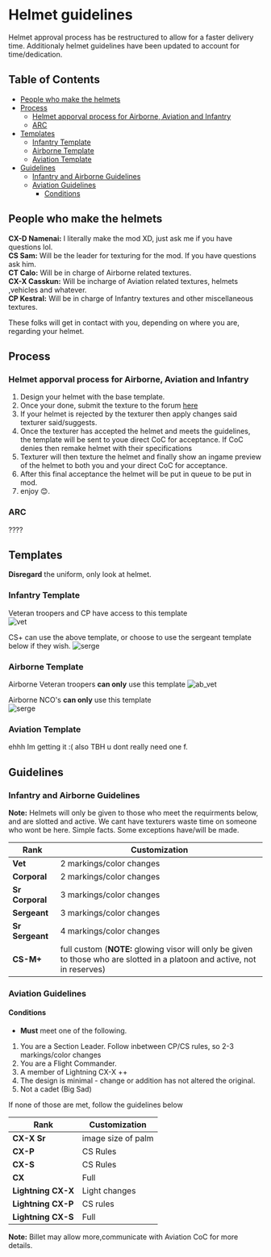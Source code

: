[serge_template]: https://i.imgur.com/uhWfUua.png "CS template"
[vet_template]: https://i.imgur.com/jzdQTQT.png "Vet template"
[ab_nco_template]: https://i.imgur.com/suvg20G.png "AB NCO template"
[ab_vet_template]: https://i.imgur.com/Inr9u99.png "AB Vet template"

# Helmet guidelines <!-- omit in toc -->

Helmet approval process has be restructured to allow for a faster delivery time. Additionaly helmet guidelines have been updated to account for time/dedication.

## Table of Contents <!-- omit in toc -->

- [People who make the helmets](#people-who-make-the-helmets)
- [Process](#process)
  - [Helmet apporval process for Airborne, Aviation and Infantry](#helmet-apporval-process-for-airborne-aviation-and-infantry)
  - [ARC](#arc)
- [Templates](#templates)
  - [Infantry Template](#infantry-template)
  - [Airborne Template](#airborne-template)
  - [Aviation Template](#aviation-template)
- [Guidelines](#guidelines)
  - [Infantry and Airborne Guidelines](#infantry-and-airborne-guidelines)
  - [Aviation Guidelines](#aviation-guidelines)
    - [Conditions](#conditions)

## People who make the helmets

**CX-D Namenai:** I literally make the mod XD, just ask me if you have questions lol.  
**CS Sam:** Will be the leader for texturing for the mod. If you have questions ask him.  
**CT Calo:** Will be in charge of Airborne related textures.  
**CX-X Casskun:** Will be incharge of Aviation related textures, helmets ,vehicles and whatever.  
**CP Kestral:** Will be in charge of Infantry textures and other miscellaneous textures.  

These folks will get in contact with you, depending on where you are, regarding your helmet.

## Process

### Helmet apporval process for Airborne, Aviation and Infantry

1. Design your helmet with the base template. 
2. Once your done, submit the texture to the forum [here](https://docs.google.com/forms/d/e/1FAIpQLSdRKswPFHkU03VbGv9LXHPPz_WpMMbagMCvZkUCRBz3xkbcJg/viewform)
3. If your helmet is rejected by the texturer then apply changes said texturer said/suggests.
4. Once the texturer has accepted the helmet and meets the guidelines, the template will be sent to youe direct CoC for acceptance. If CoC denies then remake helmet with their specifications
5. Texturer will then texture the helmet and finally show an ingame preview of the helmet to both you and your direct CoC for acceptance.
6. After this final acceptance the helmet will be put in queue to be put in mod.
7. enjoy 😊.


### ARC

????

## Templates

**Disregard** the uniform, only look at helmet.

### Infantry Template

Veteran troopers and CP have access to this template  
![vet][vet_template]

CS+ can use the above template, or choose to use the sergeant template below if they wish.
![serge][serge_template]

### Airborne Template

Airborne Veteran troopers **can only** use this template
![ab_vet][ab_vet_template]

Airborne NCO's **can only** use this template  
![serge][ab_nco_template]

### Aviation Template

ehhh Im getting it :( also TBH u dont really need one f.

## Guidelines

### Infantry and Airborne Guidelines

**Note:** Helmets will only be given to those who meet the requirments below, and are slotted and active. We cant have texturers waste time on someone who wont be here. Simple facts. Some exceptions have/will be made.

| Rank             | Customization            |
|------------------|--------------------------|
| **Vet**          | 2 markings/color changes |
| **Corporal**     | 2 markings/color changes |
|  **Sr Corporal** | 3 markings/color changes |
| **Sergeant**     | 3 markings/color changes |
| **Sr Sergeant**  | 4 markings/color changes |
| **CS-M+**        | full custom (**NOTE:** glowing visor will only be given to those who are slotted in a platoon and active, not in reserves)              |

### Aviation Guidelines

#### Conditions

- **Must** meet one of the following.

1. You are a Section Leader. Follow inbetween CP/CS rules, so 2-3 markings/color changes
2. You are a Flight Commander.
3. A member of Lightning CX-X ++
4. The design is minimal - change or addition has not altered the original.
5. Not a cadet (Big Sad)

If none of those are met, follow the guidelines below

| Rank             | Customization            |
|------------------|--------------------------|
| **CX-X Sr**      | image size of palm       |
| **CX-P**         | CS Rules                 |
|  **CX-S**        | CS Rules                 |
| **CX**           | Full                     |
| **Lightning CX-X**  | Light changes |
| **Lightning CX-P**  | CS rules |
| **Lightning CX-S**  | Full |

**Note:** Billet may allow more,communicate with Aviation CoC for more details. 
